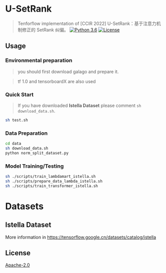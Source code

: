 # U-SetRank

> Tenforflow implementation of [CCIR 2022] U-SetRank：基于注意力机制修正的 SetRank 纠偏。
[![Python 3.6](https://img.shields.io/badge/python-3.6%20%7C%203.7-blue.svg)](https://www.python.org/downloads/release/python-360/)
[![License](https://img.shields.io/badge/License-Apache%202.0-yellowgreen.svg)](https://opensource.org/licenses/Apache-2.0)

## Usage

### Environmental preparation
> you should first download galago and prepare it.

> tf 1.0 and tensorboardX are also used


### Quick Start
> If you have downloaded **Istella Dataset** please comment `sh download_data.sh`.
```bash
sh test.sh
```
### Data Preparation
```bash
cd data
sh download_data.sh
python norm_split_dataset.py
```

### Model Training/Testing
```bash
sh ./scripts/train_lambdamart_istella.sh
sh ./scripts/prepare_data_lambda_istella.sh
sh ./scripts/train_transformer_istella.sh
```

# Datasets
## Istella Dataset
More information in https://tensorflow.google.cn/datasets/catalog/istella


## License

[Apache-2.0](https://opensource.org/licenses/Apache-2.0)

